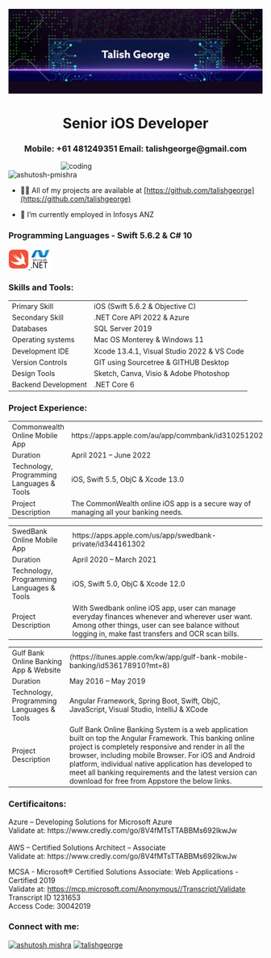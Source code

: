 


![logo](https://github.com/talishgeorge/talishgeorge/blob/main/PhotoRoom_20220905_130557_22.PNG)
<h1 align="center"> Senior iOS Developer </h1>
<h3 align="center">Mobile: +61 481249351 Email: talishgeorge@gmail.com </h3>

<img align="right" alt="coding" width="400" src="https://user-images.githubusercontent.com/55389276/140866485-8fb1c876-9a8f-4d6a-98dc-08c4981eaf70.gif">

<p align="left"> <img src="https://komarev.com/ghpvc/?username=ashutosh-pmishra&label=Profile%20views&color=0e75b6&style=flat" alt="ashutosh-pmishra" /> </p>

- 👨‍💻 All of my projects are available at [https://github.com/talishgeorge](https://github.com/talishgeorge)

- 🔭 I’m currently employed in Infosys ANZ

<h3 align="left">Programming Languages - Swift 5.6.2 & C# 10</h3>
<p align="left">  </a> <a href="https://developer.apple.com/swift/" target="_blank" rel="noreferrer"> <img src="https://raw.githubusercontent.com/devicons/devicon/master/icons/swift/swift-original.svg" alt="swift" width="40" height="40"/> </a> <a href="https://dotnet.microsoft.com/" target="_blank" rel="noreferrer"> <img src="https://raw.githubusercontent.com/devicons/devicon/master/icons/dot-net/dot-net-original-wordmark.svg" alt="dotnet" width="40" height="40"/> </a> </p>

<h3 align="left"> Skills and Tools:</h3>
<p align="left"> 
<table>
<tbody>
   <tr>
    <td>Primary Skill </td>
    <td>iOS (Swift 5.6.2 &amp; Objective C)</td>
  </tr>
  <tr>
    <td>Secondary Skill </td>
    <td>.NET Core API 2022 &amp; Azure</td>
  </tr>
  <tr>
    <td>Databases </td>
    <td>SQL Server 2019</td>
  </tr>
  <tr>
    <td>Operating systems</td>
    <td>Mac OS Monterey &amp; Windows 11</td>
  </tr>
  <tr>
    <td>Development IDE </td>
    <td>Xcode 13.4.1, Visual Studio 2022 &amp; VS Code</td>
  </tr>
  <tr>
    <td>Version Controls </td>
    <td>GIT using Sourcetree &amp; GITHUB Desktop</td>
  </tr>
  <tr>
    <td>Design Tools</td>
    <td>Sketch, Canva, Visio &amp; Adobe Photoshop</td>
  </tr>
  <tr>
    <td>Backend Development </td>
    <td>.NET Core 6</td>
  </tr>
</tbody>
</table>
 </p>
<h3 align="left"> Project Experience:</h3>
<p align="left"> 
<table>
<tbody>
    <tr>
    <td>Commonwealth Online Mobile App</td>
    <td>https://apps.apple.com/au/app/commbank/id310251202</td>
  </tr>
  <tr>
    <td>Duration</td>
    <td>April 2021 – June 2022</td>
  </tr>
  <tr>
    <td>Technology, Programming Languages &amp; Tools</td>
    <td>iOS, Swift 5.5, ObjC &amp; Xcode 13.0</td>
  </tr>
   <tr>
    <td>Project Description</td>
    <td>The CommonWealth online iOS app is a secure way of managing all your banking needs.</td>
  </tr>
</tbody>
</table>
 <table>
<tbody>
   <tr>
    <td>SwedBank Online Mobile App </td>
    <td>https://apps.apple.com/us/app/swedbank-private/id344161302</td>
  </tr>
  <tr>
    <td>Duration</td>
    <td>April 2020 – March 2021</td>
  </tr>
  <tr>
    <td>Technology, Programming Languages &amp; Tools</td>
    <td>iOS, Swift 5.0, ObjC & Xcode 12.0</td>
  </tr>
    <tr>
    <td>Project Description</td>
    <td>With Swedbank online iOS app, user can manage everyday finances whenever and wherever user want. Among other things, user can see balance without     logging in, make fast transfers and OCR scan bills.
 </td>
  </tr>
</tbody>
</table>
<table>
<tbody>
   <tr>
    <td>Gulf Bank Online Banking App & Website</td>
    <td>(https://itunes.apple.com/kw/app/gulf-bank-mobile-banking/id536178910?mt=8)</td>
  </tr>
  <tr>
    <td>Duration</td>
    <td>May 2016 – May 2019</td>
  </tr>
  <tr>
    <td>Technology, Programming Languages &amp; Tools</td>
    <td>Angular Framework, Spring Boot, Swift, ObjC, JavaScript, Visual Studio, IntelliJ & XCode</td>
  </tr>
    <tr>
    <td>Project Description</td>
    <td>Gulf Bank Online Banking System is a web application built on top the Angular Framework. This banking online project is completely responsive and render in  all the browser, including mobile Browser. For iOS and Android platform, individual native application has developed to meet all banking requirements and the latest version can download for free from Appstore the below links.
</td>
  </tr>
</tbody>
</table>
 </p>
<h3 align="left">Certificaitons:</h3>
<p aligin="left">
       Azure – Developing Solutions for Microsoft Azure
        <br>
        Validate at: https://www.credly.com/go/8V4fMTsTTABBMs692lkwJw 
       <br>
       <br>
       AWS – Certified Solutions Architect – Associate
        <br>
        Validate at: https://www.credly.com/go/8V4fMTsTTABBMs692lkwJw 
       <br>

MCSA - Microsoft® Certified Solutions Associate: Web Applications - Certified 2019
       <br>
Validate at: https://mcp.microsoft.com/Anonymous//Transcript/Validate
       <br>
       Transcript ID 1231653
        <br>
       Access Code: 30042019
 </p>
 
 <h3 align="left">Connect with me:</h3>
<p align="left">
<a href="https://www.linkedin.com/in/talishgeorge/" target="blank"><img align="center" src="https://raw.githubusercontent.com/rahuldkjain/github-profile-readme-generator/master/src/images/icons/Social/linked-in-alt.svg" alt="ashutosh mishra" height="30" width="40" /></a>
<a href="https://www.youtube.com/channel/UCr8XBSbeZ_FAbZQg87zf_IA/videos" target="blank"><img align="center" src="https://raw.githubusercontent.com/rahuldkjain/github-profile-readme-generator/master/src/images/icons/Social/youtube.svg" alt="talishgeorge" height="30" width="40" /></a>
</p>
</p>

